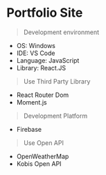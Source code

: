 # Portfolio Site

> Development environment

- OS: Windows
- IDE: VS Code
- Language: JavaScript
- Library: React.JS

> Use Third Party Library

- React Router Dom
- Moment.js

> Development Platform

- Firebase

> Use Open API

- OpenWeatherMap
- Kobis Open API
